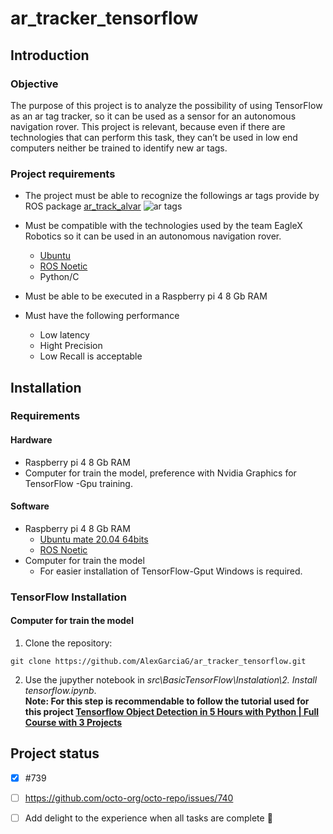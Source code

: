 # ar_tracker_tensorflow
## Introduction
### Objective
The purpose of this project is to analyze the possibility of using TensorFlow as an ar tag tracker, so it can be used as a sensor for an autonomous navigation rover.
This project is relevant, because even if there are technologies that can perform this task, they can’t be used in low end computers neither be trained to identify new ar tags. 
### Project requirements 
- The project must be able to recognize the followings ar tags provide by ROS package [ar_track_alvar](http://wiki.ros.org/ar_track_alvar)
![ar tags]( http://wiki.ros.org/ar_track_alvar?action=AttachFile&do=get&target=markers0to8.png)

- Must be compatible with the technologies used by the team EagleX Robotics so it can be used in an autonomous navigation rover.
 	- [Ubuntu](https://ubuntu.com/download/desktop)
	- [ROS Noetic](http://wiki.ros.org/noetic)
	- Python/C
- Must be able to be executed in a Raspberry pi 4 8 Gb RAM
- Must have the following performance
	- Low latency
	- Hight Precision
	- Low Recall is acceptable
## Installation 
### Requirements 
#### Hardware
- Raspberry pi 4 8 Gb RAM
- Computer for train the model, preference with Nvidia Graphics for TensorFlow -Gpu training.
#### Software
- Raspberry pi 4 8 Gb RAM
	- [Ubuntu mate 20.04 64bits]( https://ubuntu-mate.org/download/arm64/focal/thanks/?method=direct)
	- [ROS Noetic](http://wiki.ros.org/noetic)
- Computer for train the model
	- For easier installation of TensorFlow-Gput Windows is required.
### TensorFlow Installation
#### Computer for train the model
1. Clone the repository:
```
git clone https://github.com/AlexGarciaG/ar_tracker_tensorflow.git
```
2. Use the jupyther notebook in *src\BasicTensorFlow\Instalation\2. Install tensorflow.ipynb*.  
**Note: For this step is recommendable to follow the tutorial used for this project [Tensorflow Object Detection in 5 Hours with Python | Full Course with 3 Projects](https://www.youtube.com/watch?v=yqkISICHH-U)**

## Project status
- [x] #739
- [ ] https://github.com/octo-org/octo-repo/issues/740
- [ ] Add delight to the experience when all tasks are complete :tada:

